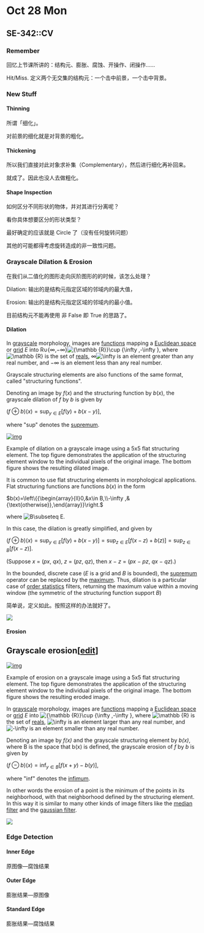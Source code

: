 # Oct 28 Mon

## SE-342::CV

### Remember

回忆上节课所讲的：结构元、膨胀、腐蚀、开操作、闭操作……

Hit/Miss. 定义两个无交集的结构元：一个击中前景，一个击中背景。

### New Stuff

#### Thinning

所谓「细化」。

对前景的细化就是对背景的粗化。

#### Thickening

所以我们直接对此对象求补集（Complementary），然后进行细化再补回来。

就成了。因此也没人去做粗化。

#### Shape Inspection

如何区分不同形状的物体，并对其进行分离呢？

看你具体想要区分的形状类型？

最好确定的应该就是 Circle 了（没有任何旋转问题）

其他的可能都得考虑旋转造成的非一致性问题。

### Grayscale Dilation & Erosion

在我们从二值化的图形走向灰阶图形的的时候，该怎么处理？

Dilation: 输出的是结构元指定区域的邻域内的最大值，

Erosion: 输出的是结构元指定区域的邻域内的最小值。

目前结构元不能再使用 非 False 即 True 的思路了。

#### Dilation

In [grayscale](https://en.wikipedia.org/wiki/Grayscale) morphology, images are [functions](https://en.wikipedia.org/wiki/Function_(mathematics)) mapping a [Euclidean space](https://en.wikipedia.org/wiki/Euclidean_space) or [grid](https://en.wikipedia.org/wiki/Lattice_graph) *E* into R∪{∞,−∞}![{\mathbb  {R}}\cup \{\infty ,-\infty \}](https://wikimedia.org/api/rest_v1/media/math/render/svg/f9cee5555d47e06ecbd7cd3c6c937351743f5142), where ![\mathbb {R} ](https://wikimedia.org/api/rest_v1/media/math/render/svg/786849c765da7a84dbc3cce43e96aad58a5868dc) is the set of [reals](https://en.wikipedia.org/wiki/Real_numbers), ∞![\infty ](https://wikimedia.org/api/rest_v1/media/math/render/svg/c26c105004f30c27aa7c2a9c601550a4183b1f21) is an element greater than any real number, and −∞ is an element less than any real number.

Grayscale structuring elements are also functions of the same format, called "structuring functions".

Denoting an image by *f*(*x*) and the structuring function by *b*(*x*), the grayscale dilation of *f* by *b* is given by

$(f\oplus b)(x)=\sup _{{y\in E}}[f(y)+b(x-y)]$,

where "sup" denotes the [supremum](https://en.wikipedia.org/wiki/Supremum). 

[![img](https:////upload.wikimedia.org/wikipedia/commons/thumb/7/70/Grayscale_Morphological_Dilation.gif/220px-Grayscale_Morphological_Dilation.gif)](https://en.wikipedia.org/wiki/File:Grayscale_Morphological_Dilation.gif)

Example of dilation on a grayscale image using a 5x5 flat structuring element. The top figure demonstrates the application of the structuring element window to the individual pixels of the original image. The bottom figure shows the resulting dilated image.

It is common to use flat structuring elements in morphological applications. Flat structuring functions are functions *b*(*x*) in the form

$b(x)=\left\{{\begin{array}{ll}0,&x\in B,\\-\infty ,&{\text{otherwise}},\end{array}}\right.$

where ![B\subseteq E](https://wikimedia.org/api/rest_v1/media/math/render/svg/2c752e3a4ab7676572b6f4ab3f038aebaab3e4f5).

In this case, the dilation is greatly simplified, and given by

$(f\oplus b)(x)=\sup _{{y\in E}}[f(y)+b(x-y)]=\sup _{{z\in E}}[f(x-z)+b(z)]=\sup _{{z\in B}}[f(x-z)].$

(Suppose *x* = (*px*, *qx*), *z* = (*pz*, *qz*), then *x* − *z* = (*px* − *pz*, *qx* − *qz*).)

In the bounded, discrete case (*E* is a grid and *B* is bounded), the [supremum](https://en.wikipedia.org/wiki/Supremum) operator can be replaced by the [maximum](https://en.wikipedia.org/wiki/Maximum). Thus, dilation is a particular case of [order statistics](https://en.wikipedia.org/wiki/Order_statistics) filters, returning the maximum value within a moving window (the symmetric of the structuring function support *B*)

简单说，定义如此。按照这样的办法就好了。

![](https://raw.githubusercontent.com/yuetsin/private-image-repo/master/2019/10/28/%5B779EEDC8-536D-42A5-B746-FF712BDA227C%5D%20IMG_1258.jpeg)

#### Erosion

## Grayscale erosion[[edit](https://en.wikipedia.org/w/index.php?title=Erosion_(morphology)&action=edit&section=4)]

[![img](https:////upload.wikimedia.org/wikipedia/commons/thumb/b/b9/Grayscale_Morphological_Erosion.gif/220px-Grayscale_Morphological_Erosion.gif)](https://en.wikipedia.org/wiki/File:Grayscale_Morphological_Erosion.gif)

Example of erosion on a grayscale image using a 5x5 flat structuring element. The top figure demonstrates the application of the structuring element window to the individual pixels of the original image. The bottom figure shows the resulting eroded image.

In [grayscale](https://en.wikipedia.org/wiki/Grayscale) morphology, images are [functions](https://en.wikipedia.org/wiki/Function_(mathematics)) mapping a [Euclidean space](https://en.wikipedia.org/wiki/Euclidean_space) or [grid](https://en.wikipedia.org/wiki/Lattice_graph) *E* into ![{\mathbb  {R}}\cup \{\infty ,-\infty \}](https://wikimedia.org/api/rest_v1/media/math/render/svg/f9cee5555d47e06ecbd7cd3c6c937351743f5142), where ![\mathbb {R} ](https://wikimedia.org/api/rest_v1/media/math/render/svg/786849c765da7a84dbc3cce43e96aad58a5868dc) is the set of [reals](https://en.wikipedia.org/wiki/Real_numbers), ![\infty ](https://wikimedia.org/api/rest_v1/media/math/render/svg/c26c105004f30c27aa7c2a9c601550a4183b1f21) is an element larger than any real number, and ![-\infty ](https://wikimedia.org/api/rest_v1/media/math/render/svg/ca2608c4b5fd3bffc73585f8c67e379b4e99b6f1) is an element smaller than any real number.

Denoting an image by *f(x)* and the grayscale structuring element by *b(x)*, where B is the space that b(x) is defined, the grayscale erosion of *f* by *b* is given by

$(f\ominus b)(x)=\inf _{{y\in B}}[f(x+y)-b(y)]$,

where "inf" denotes the [infimum](https://en.wikipedia.org/wiki/Infimum).

In other words the erosion of a point is the minimum of the points in its neighborhood, with that neighborhood defined by the structuring element. In this way it is similar to many other kinds of image filters like the [median filter](https://en.wikipedia.org/wiki/Median_filter) and the [gaussian filter](https://en.wikipedia.org/wiki/Gaussian_filter).

![](https://raw.githubusercontent.com/yuetsin/private-image-repo/master/2019/10/28/%5BB32D85DB-AE9E-49C0-8270-0A48E553326C%5D%20IMG_1259.jpeg)

### Edge Detection

#### Inner Edge

原图像—腐蚀结果

#### Outer Edge

膨胀结果—原图像

#### Standard Edge

膨胀结果—腐蚀结果

